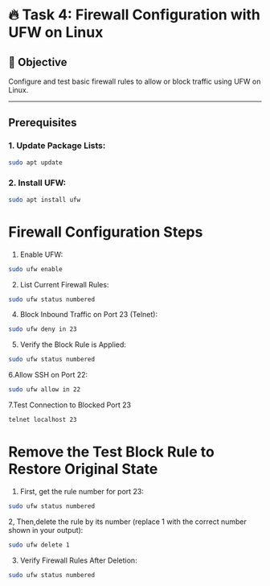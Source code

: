 # 🔥 Task 4: Firewall Configuration with UFW on Linux

## 🚀 Objective
Configure and test basic firewall rules to allow or block traffic using UFW on Linux.

---

## Prerequisites

### 1. Update Package Lists:
```bash
sudo apt update
```
### 2. Install UFW:
```bash
sudo apt install ufw
```
# Firewall Configuration Steps

1. Enable UFW:
```bash
sudo ufw enable
```

2. List Current Firewall Rules:
```bash
sudo ufw status numbered
```

4. Block Inbound Traffic on Port 23 (Telnet):
```bash
sudo ufw deny in 23
```

5. Verify the Block Rule is Applied:
```bash
sudo ufw status numbered
```

6.Allow SSH on Port 22:
```bash
sudo ufw allow in 22
```

7.Test Connection to Blocked Port 23
```bash
telnet localhost 23
```

# Remove the Test Block Rule to Restore Original State

1. First, get the rule number for port 23:
```bash
sudo ufw status numbered
```

2, Then,delete the rule by its number (replace 1 with the correct number shown in your output):
```bash
sudo ufw delete 1
```

3. Verify Firewall Rules After Deletion:
```bash
sudo ufw status numbered
```
